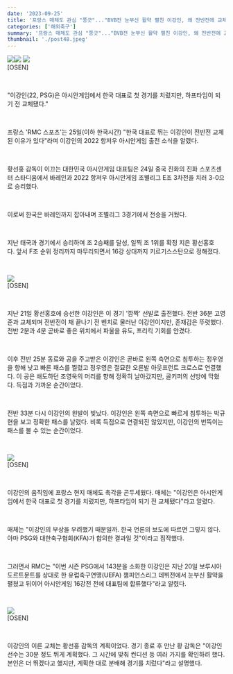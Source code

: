 ```yaml
---
date: '2023-09-25'
title: '프랑스 매체도 관심 "쫑긋"..."BVB전 눈부신 활약 펼친 이강인, 왜 전반전에 교체됐나?"'
categories: ['해외축구']
summary: '프랑스 매체도 관심 "쫑긋"..."BVB전 눈부신 활약 펼친 이강인, 왜 전반전에 교체됐나?"'
thumbnail: './post48.jpeg'
---
```


![](https://imgnews.pstatic.net/image/109/2023/09/25/0004933898_001_20230925092005129.jpg?type=w647)![](https://imgnews.pstatic.net/image/109/2023/09/25/0004933898_002_20230925092005164.jpg?type=w647) ![](https://imgnews.pstatic.net/image/109/2023/09/25/0004933898_003_20230925092005174.jpg?type=w647)<br />[OSEN]

<br />

"이강인(22, PSG)은 아시안게임에서 한국 대표로 첫 경기를 치렀지만, 하프타임이 되기 전 교체됐다."

<br />

프랑스 'RMC 스포츠'는 25일(이하 한국시간) "한국 대표로 뛰는 이강인이 전반전 교체된 이유가 있다"라며 이강인의 2022 항저우 아시안게임 출전 소식을 알렸다.

<br />

황선홍 감독이 이끄는 대한민국 아시안게임 대표팀은 24일 중국 진화의 진화 스포츠센터 스타디움에서 바레인과 2022 항저우 아시안게임 조별리그 E조 3차전을 치러 3-0으로 승리했다.

<br />

이로써 한국은 바레인까지 잡아내며 조별리그 3경기에서 전승을 거뒀다.

<br />

지난 태국과 경기에서 승리하며 조 2승째를 달성, 일찍 조 1위를 확정 지은 황선홍호다. 앞서 F조 순위 정리까지 마무리되면서 16강 상대까지 키르기스스탄으로 정해졌다.

<br />

![](https://imgnews.pstatic.net/image/109/2023/09/25/0004933898_004_20230925092005191.jpg?type=w647)<br />[OSEN]

<br />

지난 21일 황선홍호에 승선한 이강인은 이 경기 '깜짝' 선발로 출전했다. 전반 36분 고영준과 교체되며 전반전이 채 끝나기 전 벤치로 물러난 이강인이지만, 존재감은 뚜렷했다. 전반 2분과 4분 곧바로 좋은 위치에서 파울을 유도, 프리킥 기회를 안겼다.

<br />

이후 전반 25분 동료와 공을 주고받은 이강인은 곧바로 왼쪽 측면으로 침투하는 정우영을 향해 낮고 빠른 패스를 찔렀고 정우영은 절묘한 오른발 아웃프런트 크로스로 연결했다. 이 공은 쇄도하던 조영욱의 머리를 향해 정확히 날아갔지만, 골키퍼의 선방에 막혔다. 득점과 가까운 순간이었다.

<br />

전반 33분 다시 이강인의 왼발이 빛났다. 이강인은 왼쪽 측면으로 빠르게 침투하는 박규현을 보고 정확한 패스를 날렸다. 비록 득점으로 연결되진 않았지만, 이강인의 번뜩이는 패스를 볼 수 있는 순간이었다.

<br />

![](https://imgnews.pstatic.net/image/109/2023/09/25/0004933898_005_20230925092005205.jpg?type=w647) <br />[OSEN]

<br />

이강인의 움직임에 프랑스 현지 매체도 촉각을 곤두세웠다. 매체는 "이강인은 아시안게임에서 한국 대표로 첫 경기를 치렀지만, 하프타임이 되기 전 교체됐다"라고 알렸다.

<br />

매체는 "이강인의 부상을 우려했기 때문일까. 한국 언론의 보도에 따르면 그렇지 않다. 아마 PSG와 대한축구협회(KFA)가 합의한 결과일 것"이라고 짐작했다.

<br />

그러면서 RMC는 "이번 시즌 PSG에서 143분을 소화한 이강인은 지난 20일 보루시아 도르트문트를 상대로 한 유럽축구연맹(UEFA) 챔피언스리그 데뷔전에서 눈부신 활약을 펼쳤고 뒤이어 아시안게임 16강전 전에 대표팀에 합류했다"라고 알렸다.

<br />

![](https://imgnews.pstatic.net/image/109/2023/09/25/0004933898_006_20230925092005212.jpg?type=w647) <br />[OSEN]

<br />

이강인의 이른 교체는 황선홍 감독의 계획이었다. 경기 종료 후 만난 황 감독은 "이강인 선수는 30분 정도 뛰게 계획했다. 그 시간에 맞춰 컨디션 등 여러 가지를 확인하려 했다. 본인은 더 뛰겠다고 했지만, 계획한 대로 분배해 경기를 치렀다"라고 설명했다.
